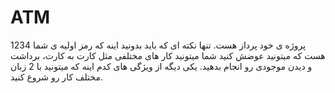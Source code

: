 # ATM
پروژه ی خود پرداز هست. تنها نکته ای که باید بدونید اینه که رمز اولیه ی شما 1234 هست که میتونید عوضش کنید
شما میتونید کار های مختلفی مثل کارت به کارت، برداشت و دیدن موجودی رو انجام بدهید.
یکی دیگه از ویژگی های کدم اینه که میتونید با 2 زبان مختلف کار رو شروع کنید.
